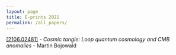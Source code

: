 ```yaml
---
layout: page
title: E-prints 2021
permalink: /all_papers/
---
```




[[2106.02481]](https://arxiv.org/abs/2106.02481) - *Cosmic tangle: Loop quantum cosmology and CMB anomalies* - Martin Bojowald
